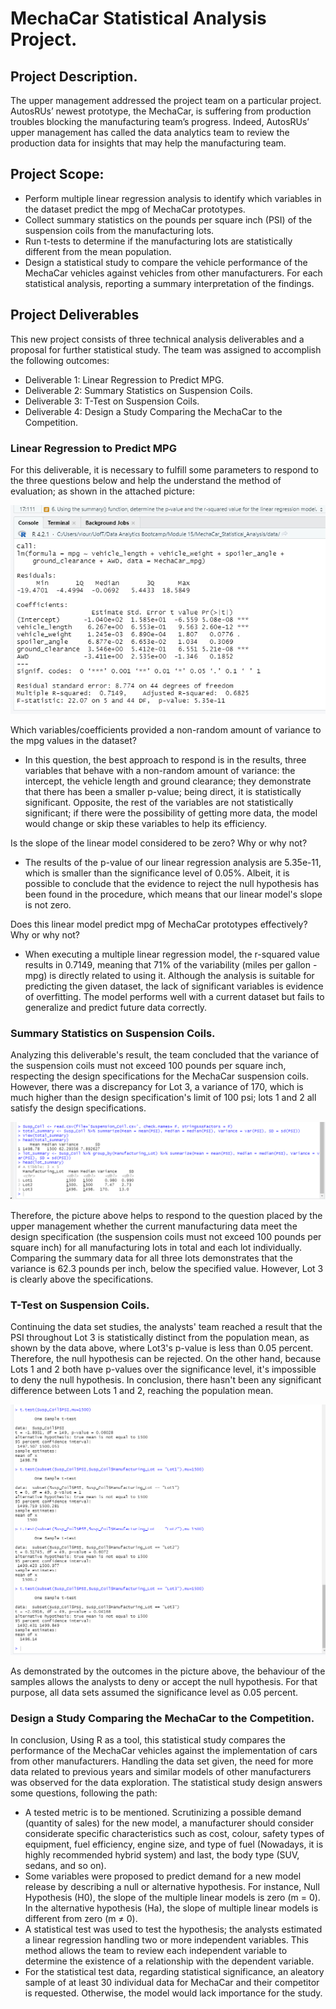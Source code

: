 # MechaCar Statistical Analysis Project.

## Project Description.
The upper management addressed the project team on a particular project. AutosRUs’ newest prototype, the MechaCar, is suffering from production troubles blocking the manufacturing team’s progress. Indeed, AutosRUs’ upper management has called the data analytics team to review the production data for insights that may help the manufacturing team.

## Project Scope:
- Perform multiple linear regression analysis to identify which variables in the dataset predict the mpg of MechaCar prototypes.
- Collect summary statistics on the pounds per square inch (PSI) of the suspension coils from the manufacturing lots.
- Run t-tests to determine if the manufacturing lots are statistically different from the mean population.
- Design a statistical study to compare the vehicle performance of the MechaCar vehicles against vehicles from other manufacturers. For each statistical analysis, reporting a summary interpretation of the findings.

## Project Deliverables
This new project consists of three technical analysis deliverables and a proposal for further statistical study. The team was assigned to accomplish the following outcomes:
- Deliverable 1: Linear Regression to Predict MPG.
- Deliverable 2: Summary Statistics on Suspension Coils.
- Deliverable 3: T-Test on Suspension Coils.
- Deliverable 4: Design a Study Comparing the MechaCar to the Competition.

### Linear Regression to Predict MPG
For this deliverable, it is necessary to fulfill some parameters to respond to the three questions below and help the understand the method of evaluation; as shown in the attached picture:

![](images/deliverable_01.png)

Which variables/coefficients provided a non-random amount of variance to the mpg values in the dataset?
- In this question, the best approach to respond is in the results,  three variables that behave with a non-random amount of variance: the intercept, the vehicle length and ground clearance; they demonstrate that there has been a smaller p-value; being direct, it is statistically significant. Opposite, the rest of the variables are not statistically significant; if there were the possibility of getting more data, the model would change or skip these variables to help its efficiency.

Is the slope of the linear model considered to be zero? Why or why not?
- The results of the p-value of our linear regression analysis are 5.35e-11, which is smaller than the significance level of 0.05%. Albeit, it is possible to conclude that the evidence to reject the null hypothesis has been found in the procedure, which means that our linear model's slope is not zero.

Does this linear model predict mpg of MechaCar prototypes effectively? Why or why not?
- When executing a multiple linear regression model, the r-squared value results in 0.7149, meaning that 71% of the variability (miles per gallon - mpg) is directly related to using it. Although the analysis is suitable for predicting the given dataset, the lack of significant variables is evidence of overfitting. The model performs well with a current dataset but fails to generalize and predict future data correctly.

### Summary Statistics on Suspension Coils.
Analyzing this deliverable's result, the team concluded that the variance of the suspension coils must not exceed 100 pounds per square inch, respecting the design specifications for the MechaCar suspension coils. However, there was a discrepancy for Lot 3, a variance of 170, which is much higher than the design specification's limit of 100 psi; lots 1 and 2 all satisfy the design specifications.

![](images/deliverable_02.png)

Therefore, the picture above helps to respond to the question placed by the upper management whether the current manufacturing data meet the design specification (the suspension coils must not exceed 100 pounds per square inch) for all manufacturing lots in total and each lot individually. Comparing the summary data for all three lots demonstrates that the variance is 62.3 pounds per inch, below the specified value. However, Lot 3 is clearly above the specifications.

### T-Test on Suspension Coils.
Continuing the data set studies, the analysts' team reached a result that the PSI throughout Lot 3 is statistically distinct from the population mean, as shown by the data above, where Lot3's p-value is less than 0.05 percent. Therefore, the null hypothesis can be rejected. On the other hand, because Lots 1 and 2 both have p-values over the significance level, it's impossible to deny the null hypothesis. In conclusion, there hasn't been any significant difference between Lots 1 and 2, reaching the population mean. 

![](images/deliverable_03.png)

As demonstrated by the outcomes in the picture above, the behaviour of the samples allows the analysts to deny or accept the null hypothesis. For that purpose, all data sets assumed the significance level as 0.05 percent.

### Design a Study Comparing the MechaCar to the Competition.
In conclusion, Using R as a tool, this statistical study compares the performance of the MechaCar vehicles against the implementation of cars from other manufacturers. Handling the data set given, the need for more data related to previous years and similar models of other manufacturers was observed for the data exploration.
The statistical study design answers some questions, following the path:
- A tested metric is to be mentioned. Scrutinizing a possible demand (quantity of sales) for the new model, a manufacturer should consider considerate specific characteristics such as cost, colour, safety types of equipment, fuel efficiency, engine size, and type of fuel (Nowadays, it is highly recommended hybrid system) and last, the body type (SUV, sedans, and so on).
- Some variables were proposed to predict demand for a new model release by describing a null or alternative hypothesis. For instance, Null Hypothesis (H0), the slope of the multiple linear models is zero (m = 0). In the alternative hypothesis (Ha), the slope of multiple linear models is different from zero (m ≠ 0).
- A statistical test was used to test the hypothesis; the analysts estimated a linear regression handling two or more independent variables. This method allows the team to review each independent variable to determine the existence of a relationship with the dependent variable.
- For the statistical test data, regarding statistical significance, an aleatory sample of at least 30 individual data for MechaCar and their competitor is requested. Otherwise, the model would lack importance for the study.
